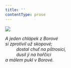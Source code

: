 ```yaml
---
title: ''
contentType: prose
---
```


![](../Images/087.jpg)

_A jeden chlápek z Borové  
si zprotivil už skopové;  
         dostal chuť na pštrosici,  
         dusil ji na hořčici  
a málem pukl v Borové._
